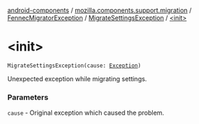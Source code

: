 [android-components](../../../index.md) / [mozilla.components.support.migration](../../index.md) / [FennecMigratorException](../index.md) / [MigrateSettingsException](index.md) / [&lt;init&gt;](./-init-.md)

# &lt;init&gt;

`MigrateSettingsException(cause: `[`Exception`](https://developer.android.com/reference/java/lang/Exception.html)`)`

Unexpected exception while migrating settings.

### Parameters

`cause` - Original exception which caused the problem.